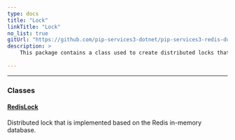 ```yaml
---
type: docs
title: "Lock"
linkTitle: "Lock"
no_list: true
gitUrl: "https://github.com/pip-services3-dotnet/pip-services3-redis-dotnet"
description: >
    This package contains a class used to create distributed locks that are implemented based on the Redis in-memory database.
    
---
```

---

<div class="module-body"> 

### Classes

#### [RedisLock](redis_lock)
Distributed lock that is implemented based on the Redis in-memory database.  

</div>
